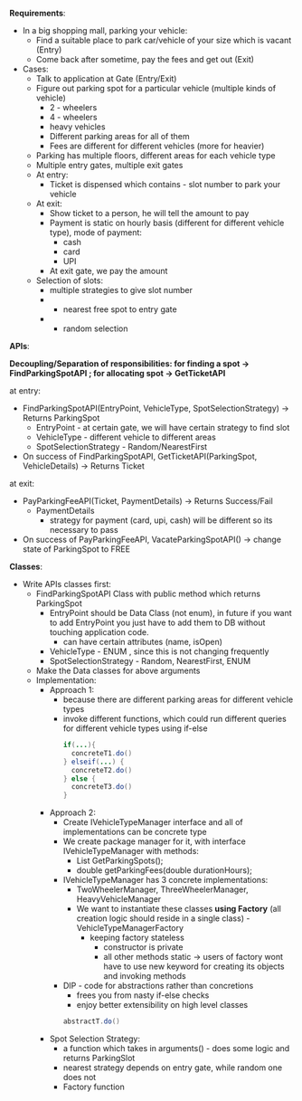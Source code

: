 **Requirements**:
* In a big shopping mall, parking your vehicle:
  * Find a suitable place to park car/vehicle of your size which is vacant (Entry)
  * Come back after sometime, pay the fees and get out (Exit)
* Cases:
  * Talk to application at Gate (Entry/Exit) 
  * Figure out parking spot for a particular vehicle (multiple kinds of vehicle)
    * 2 - wheelers
    * 4 - wheelers
    * heavy vehicles
    * Different parking areas for all of them
    * Fees are different for different vehicles (more for heavier)
  * Parking has multiple floors, different areas for each vehicle type
  * Multiple entry gates, multiple exit gates
  * At entry:
    * Ticket is dispensed which contains - slot number to park your vehicle
  * At exit:
    * Show ticket to a person, he will tell the amount to pay
    * Payment is static on hourly basis (different for different vehicle type), mode of payment:
      * cash
      * card
      * UPI
    * At exit gate, we pay the amount
  * Selection of slots:
    * multiple strategies to give slot number
    * - nearest free spot to entry gate 
    * - random selection

**APIs**:

**Decoupling/Separation of responsibilities: for finding a spot -> FindParkingSpotAPI ; for allocating spot -> GetTicketAPI**

at entry:
* FindParkingSpotAPI(EntryPoint, VehicleType, SpotSelectionStrategy) -> Returns ParkingSpot
  * EntryPoint - at certain gate, we will have certain strategy to find slot
  * VehicleType - different vehicle to different areas
  * SpotSelectionStrategy - Random/NearestFirst
* On success of FindParkingSpotAPI, GetTicketAPI(ParkingSpot, VehicleDetails) -> Returns Ticket

at exit:
* PayParkingFeeAPI(Ticket, PaymentDetails) -> Returns Success/Fail
  * PaymentDetails
    * strategy for payment (card, upi, cash) will be different so its necessary to pass
* On success of PayParkingFeeAPI, VacateParkingSpotAPI() -> change state of ParkingSpot to FREE

**Classes**:
* Write APIs classes first:
  * FindParkingSpotAPI Class with public method which returns ParkingSpot
    * EntryPoint should be Data Class (not enum), in future if you want to add EntryPoint you just have to add them to DB without touching application code.
      * can have certain attributes (name, isOpen)
    * VehicleType - ENUM , since this is not changing frequently
    * SpotSelectionStrategy - Random, NearestFirst, ENUM
  * Make the Data classes for above arguments
  * Implementation:
    * Approach 1:
      * because there are different parking areas for different vehicle types
      * invoke different functions, which could run different queries for different vehicle types using if-else
        ```java
        if(...){
          concreteT1.do()
        } elseif(...) {
          concreteT2.do()
        } else {
          concreteT3.do()
        }
        ```
    * Approach 2:
      * Create IVehicleTypeManager interface and all of implementations can be concrete type
      * We create package manager for it, with interface IVehicleTypeManager with methods:
        * List<ParkingSpot> GetParkingSpots();
        * double getParkingFees(double durationHours);
      * IVehicleTypeManager has 3 concrete implementations:
        * TwoWheelerManager, ThreeWheelerManager, HeavyVehicleManager
        * We want to instantiate these classes **using Factory** (all creation logic should reside in a single class) - VehicleTypeManagerFactory
          * keeping factory stateless
            * constructor is private
            * all other methods static
          -> users of factory wont have to use new keyword for creating its objects and invoking methods
      * DIP - code for abstractions rather than concretions
        * frees you from nasty if-else checks
        * enjoy better extensibility on high level classes
        ```java
        abstractT.do()
        ```
    * Spot Selection Strategy:
      * a function which takes in arguments() - does some logic and returns ParkingSlot
      * nearest strategy depends on entry gate, while random one does not
      * Factory function
        